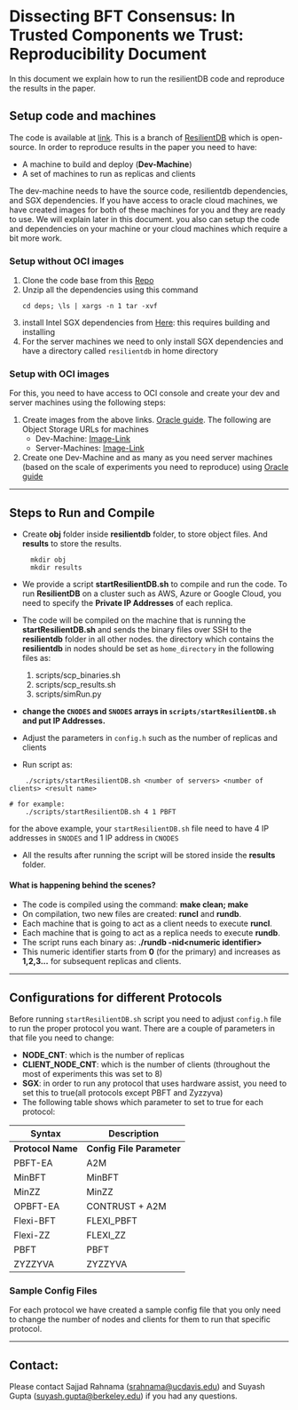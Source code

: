 # Dissecting BFT Consensus: In Trusted Components we Trust: Reproducibility Document

In this document we explain how to run the resilientDB code and reproduce the results in the paper.


## Setup code and machines
The code is available at [link](https://github.com/msadoghi/resdb-sgx-eurosys). This is a branch of [ResilientDB](https://resilientdb.com/) which is open-source. In order to reproduce results in the paper you need to have:
- A machine to build and deploy (**Dev-Machine**)
- A set of machines to run as replicas and clients 

The dev-machine needs to have the source code, resilientdb dependencies, and SGX dependencies. 
If you have access to oracle cloud machines, we have created images for both of these machines for you and they are ready to use. We will explain later in this document. you also can setup the code and dependencies on your machine or your cloud machines which require a bit more work. 


### Setup without OCI images
1. Clone the code base from this [Repo](https://github.com/msadoghi/resdb-sgx-eurosys)
2. Unzip all the dependencies using this command 
    ```
    cd deps; \ls | xargs -n 1 tar -xvf
    ```
3. install Intel SGX dependencies from [Here](https://github.com/intel/linux-sgx): this requires building and installing 
4. For the server machines we need to only install SGX dependencies and have a directory called `resilientdb` in home directory
### Setup with OCI images
For this, you need to have access to OCI console and create your dev and server machines using the following steps:
 


 1. Create images from the above links. [Oracle guide](https://docs.oracle.com/en-us/iaas/Content/Compute/Tasks/imageimportexport.htm#Importing). The following are Object Storage URLs for machines
    - Dev-Machine:      [Image-Link](https://objectstorage.us-phoenix-1.oraclecloud.com/p/jGPwGQ_jBBTtbtnKBSrP5EUoOE1HRSI2Q3WAWzdJ2F42lvMSZ9EcbbhmA0AYPwcM/n/ax8oq4eg8tc3/b/expo_bucket/o/eurosys-dev-image)
    - Server-Machines:  [Image-Link](https://objectstorage.us-phoenix-1.oraclecloud.com/p/UTEX-ZOq5ovW31Inn_1yrTLS7hW9Tj4Gx4Hhx7Sfpq_a42p8PA2SgrUzWsSKyIwM/n/ax8oq4eg8tc3/b/expo_bucket/o/eurosys-machine-image)
2. Create one Dev-Machine and as many as you need server machines (based on the scale of experiments you need to reproduce) using [Oracle guide](https://docs.oracle.com/en-us/iaas/Content/Compute/Tasks/launchinginstance.htm#linux__linux-create)


---

## Steps to Run and Compile 
* Create **obj** folder inside **resilientdb** folder, to store object files. And **results** to store the results.

        mkdir obj
        mkdir results
        
* We provide a script **startResilientDB.sh** to compile and run the code. To run **ResilientDB** on a cluster such as AWS, Azure or Google Cloud, you need to specify the **Private IP Addresses** of each replica. 
* The code will be compiled on the machine that is running the **startResilientDB.sh** and sends the binary files over SSH to the **resilientdb** folder in all other  nodes. the directory which contains the **resilientdb** in nodes should be set as ``home_directory`` in the following files as:
    1. scripts/scp_binaries.sh
    2. scripts/scp_results.sh
    3. scripts/simRun.py
* **change the ``CNODES`` and ``SNODES`` arrays in ``scripts/startResilientDB.sh`` and put IP Addresses.**
* Adjust the parameters in ``config.h`` such as the number of replicas and clients
* Run script as: 
```
    ./scripts/startResilientDB.sh <number of servers> <number of clients> <result name>

# for example:
    ./scripts/startResilientDB.sh 4 1 PBFT 
```
for the above example, your `startResilientDB.sh` file need to have 4 IP addresses in `SNODES` and 1 IP address in `CNODES`

* All the results after running the script will be stored inside the **results** folder.


#### What is happening behind the scenes?

* The code is compiled using the command: **make clean; make**
* On compilation, two new files are created: **runcl** and **rundb**.
* Each machine that is going to act as a client needs to execute **runcl**.
* Each machine that is going to act as a replica needs to execute **rundb**. 
* The script runs each binary as: **./rundb -nid\<numeric identifier\>**
* This numeric identifier starts from **0** (for the primary) and increases as **1,2,3...** for subsequent replicas and clients.


---

## Configurations for different Protocols

Before running `startResilientDB.sh` script you need to adjust `config.h` file to run the proper protocol you want. There are a couple of parameters in that file you need to change:
 - **NODE_CNT**: which is the number of replicas 
 - **CLIENT_NODE_CNT**: which is the number of clients (throughout the most of experiments this was set to 8) 
 - **SGX**: in order to run any protocol that uses hardware assist, you need to set this to true(all protocols except PBFT and Zyzzyva)
 - The following table shows which parameter to set to true for each protocol: 

| Syntax      | Description |
| ----------- | ----------- |
| **Protocol Name**  | **Config File Parameter** |
| PBFT-EA            | A2M                       |
| MinBFT             | MinBFT                    |
| MinZZ              | MinZZ                     |
| OPBFT-EA           | CONTRUST + A2M            |
| Flexi-BFT          | FLEXI_PBFT                |
| Flexi-ZZ           | FLEXI_ZZ                  |
| PBFT               | PBFT                      |
| ZYZZYVA            | ZYZZYVA                   |

### Sample Config Files

For each protocol we have created a sample config file that you only need to change the number of nodes and clients for them to run that specific protocol.


---

## Contact:

Please contact Sajjad Rahnama (srahnama@ucdavis.edu) and Suyash Gupta (suyash.gupta@berkeley.edu) if you had any questions.
